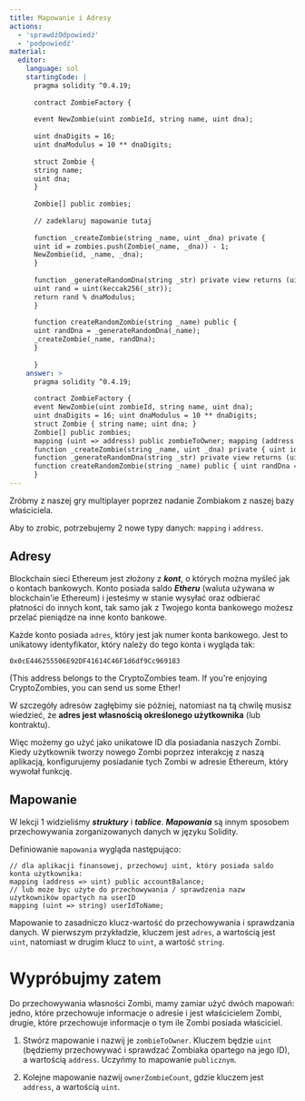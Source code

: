 ```yaml
---
title: Mapowanie i Adresy
actions:
  - 'sprawdźOdpowiedź'
  - 'podpowiedź'
material:
  editor:
    language: sol
    startingCode: |
      pragma solidity ^0.4.19;
      
      contract ZombieFactory {
      
      event NewZombie(uint zombieId, string name, uint dna);
      
      uint dnaDigits = 16;
      uint dnaModulus = 10 ** dnaDigits;
      
      struct Zombie {
      string name;
      uint dna;
      }
      
      Zombie[] public zombies;
      
      // zadeklaruj mapowanie tutaj
      
      function _createZombie(string _name, uint _dna) private {
      uint id = zombies.push(Zombie(_name, _dna)) - 1;
      NewZombie(id, _name, _dna);
      }
      
      function _generateRandomDna(string _str) private view returns (uint) {
      uint rand = uint(keccak256(_str));
      return rand % dnaModulus;
      }
      
      function createRandomZombie(string _name) public {
      uint randDna = _generateRandomDna(_name);
      _createZombie(_name, randDna);
      }
      
      }
    answer: >
      pragma solidity ^0.4.19;
      
      contract ZombieFactory {
      event NewZombie(uint zombieId, string name, uint dna);
      uint dnaDigits = 16; uint dnaModulus = 10 ** dnaDigits;
      struct Zombie { string name; uint dna; }
      Zombie[] public zombies;
      mapping (uint => address) public zombieToOwner; mapping (address => uint) ownerZombieCount;
      function _createZombie(string _name, uint _dna) private { uint id = zombies.push(Zombie(_name, _dna)) - 1; NewZombie(id, _name, _dna); }
      function _generateRandomDna(string _str) private view returns (uint) { uint rand = uint(keccak256(_str)); return rand % dnaModulus; }
      function createRandomZombie(string _name) public { uint randDna = _generateRandomDna(_name); _createZombie(_name, randDna); }
      }
---
```

Zróbmy z naszej gry multiplayer poprzez nadanie Zombiakom z naszej bazy właściciela.

Aby to zrobic, potrzebujemy 2 nowe typy danych: `mapping` i `address`.

## Adresy

Blockchain sieci Ethereum jest złożony z ***kont***, o których można myśleć jak o kontach bankowych. Konto posiada saldo ***Etheru*** (waluta używana w blockchain'ie Ethereum) i jesteśmy w stanie wysyłać oraz odbierać płatności do innych kont, tak samo jak z Twojego konta bankowego możesz przelać pieniądze na inne konto bankowe.

Każde konto posiada `adres`, który jest jak numer konta bankowego. Jest to unikatowy identyfikator, który należy do tego konta i wygląda tak:

`0x0cE446255506E92DF41614C46F1d6df9Cc969183`

(This address belongs to the CryptoZombies team. If you're enjoying CryptoZombies, you can send us some Ether! 

W szczegóły adresów zagłębimy sie później, natomiast na tą chwilę musisz wiedzieć, że **adres jest własnością określonego użytkownika** (lub kontraktu).

Więc możemy go użyć jako unikatowe ID dla posiadania naszych Zombi. Kiedy użytkownik tworzy nowego Zombi poprzez interakcję z naszą aplikacją, konfigurujemy posiadanie tych Zombi w adresie Ethereum, który wywołał funkcję.

## Mapowanie

W lekcji 1 widzieliśmy ***struktury*** i ***tablice***. ***Mapowania*** są innym sposobem przechowywania zorganizowanych danych w języku Solidity.

Definiowanie `mapowania` wygląda następująco:

    // dla aplikacji finansowej, przechowuj uint, który posiada saldo konta użytkownika:
    mapping (address => uint) public accountBalance;
    // lub może byc użyte do przechowywania / sprawdzenia nazw użytkowników opartych na userID
    mapping (uint => string) userIdToName;
    

Mapowanie to zasadniczo klucz-wartość do przechowywania i sprawdzania danych. W pierwszym przykładzie, kluczem jest `adres`, a wartością jest `uint`, natomiast w drugim klucz to `uint`, a wartość `string`.

# Wypróbujmy zatem

Do przechowywania własności Zombi, mamy zamiar użyć dwóch mapowań: jedno, które przechowuje informacje o adresie i jest właścicielem Zombi, drugie, które przechowuje informacje o tym ile Zombi posiada właściciel.

1. Stwórz mapowanie i nazwij je `zombieToOwner`. Kluczem będzie `uint` (będziemy przechowywać i sprawdzać Zombiaka opartego na jego ID), a wartością `address`. Uczyńmy to mapowanie `publicznym`.

2. Kolejne mapowanie nazwij `ownerZombieCount`, gdzie kluczem jest `address`, a wartością `uint`.